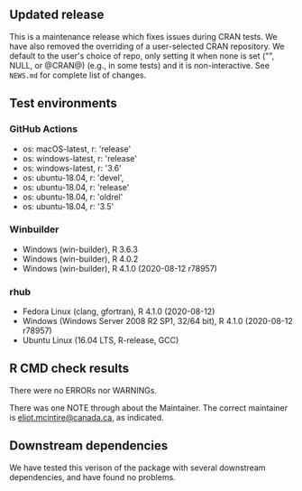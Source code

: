 ## Updated release

This is a maintenance release which fixes issues during CRAN tests. 
We have also removed the overriding of a user-selected CRAN repository.
We default to the user's choice of repo, only setting it when none is set ("", NULL, or @CRAN@) (e.g., in some tests) and it is non-interactive.
See `NEWS.md` for complete list of changes.

## Test environments

### GitHub Actions
- os: macOS-latest,   r: 'release'
- os: windows-latest, r: 'release'
- os: windows-latest, r: '3.6'
- os: ubuntu-18.04,   r: 'devel', 
- os: ubuntu-18.04,   r: 'release'
- os: ubuntu-18.04,   r: 'oldrel'
- os: ubuntu-18.04,   r: '3.5'
          
### Winbuilder
* Windows                 (win-builder), R 3.6.3
* Windows                 (win-builder), R 4.0.2
* Windows                 (win-builder), R 4.1.0 (2020-08-12 r78957)

### rhub
* Fedora Linux                      (clang, gfortran), R 4.1.0 (2020-08-12)
* Windows     (Windows Server 2008 R2 SP1, 32/64 bit), R 4.1.0 (2020-08-12 r78957)
* Ubuntu Linux                             (16.04 LTS, R-release, GCC)

## R CMD check results

There were no ERRORs nor WARNINGs.

There was one NOTE through about the Maintainer. The correct maintainer is eliot.mcintire@canada.ca, as indicated.

## Downstream dependencies

We have tested this verison of the package with several downstream dependencies, and have found no problems.
